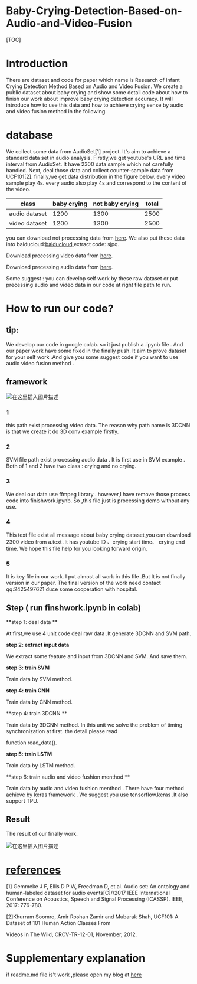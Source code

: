 # Baby-Crying-Detection-Based-on-Audio-and-Video-Fusion



[TOC]



# Introduction

 There are  dataset and code for paper which name is Research of Infant Crying Detection Method Based on Audio and Video Fusion. We create a public dataset about baby crying and  show some detail  code about how to finish our work about improve baby crying detection accuracy. It will introduce how to use this data and how to achieve crying sense by audio and video fusion  method in the following.





#  database 

We collect some data from AudioSet[1] project. It's aim to achieve a  standard data set in audio analysis. Firstly,we get youtube's URL and time interval from  AudioSet. It have 2300  data  sample  which not carefully handled. Next, deal those data and collect counter-sample data from UCF101[2]. finally,we get data distribution in the figure below. every video sample play  4s. every audio  also play 4s and  correspond to the content of the video.

| class         | baby crying | not baby crying | total |
| ------------- | ----------- | --------------- | ----- |
| audio dataset | 1200        | 1300            | 2500  |
| video dataset | 1200        | 1300            | 2500  |

you can download not processing data from  [here](https://drive.google.com/drive/folders/1DtA4jHovhmXTTyxqgjBVBKHSed9-whgT). We also  put these data into baiducloud:[baiducloud](https://pan.baidu.com/s/15TMa9GjYcWiUQJZDUQkB7A),extract code: sjpq.

  Download precessing  video data from [here](https://drive.google.com/drive/folders/1Bl-f6wEj_j5QbNH8t6aFX5EJ5cyYCIwe?usp=sharing).

 Download precessing  audio data from [here](https://drive.google.com/drive/folders/1Bl-f6wEj_j5QbNH8t6aFX5EJ5cyYCIwe?usp=sharing).

Some suggest  :  you can develop  self work by these raw dataset  or put precessing audio and video data in our code at right file path to run.



#  How to run our code?

## tip:

We develop our code in google colab. so it just  publish a .ipynb file . And our paper  work have some fixed  in the finally push. It aim to prove dataset for your self work .And give you some suggest code if you want to use audio video fusion method .

 ## framework 

![在这里插入图片描述](https://img-blog.csdnimg.cn/20200504173936373.png?x-oss-process=image/watermark,type_ZmFuZ3poZW5naGVpdGk,shadow_10,text_aHR0cHM6Ly9ibG9nLmNzZG4ubmV0L2xpdXBlbmcxOTk3MDExOQ==,size_16,color_FFFFFF,t_70)

###  1 

 this path exist processing video data. The reason why  path  name is 3DCNN is that we create it do 3D conv example firstly.

###  2

SVM file path exist processing audio data . It is first use in SVM example . Both of 1 and 2 have two class : crying and no crying.

###  3 

 We deal our data  use ffmpeg  library . however,I have remove those process code into finishwork.ipynb. So ,this file just is processing demo  without any use.

###  4 

  This text file exist all message about baby crying dataset,you can download 2300 video from a.text .It has youtube ID 、crying start time、 crying end time.  We hope this file help for you looking forward origin.

###  5 

It is key file  in our work. I put almost all work in this file .But  It is not finally version in our paper.  The final version of the work need contact qq:2425497621 duce some  cooperation with hospital.

##  Step ( run finshwork.ipynb in colab)



**step 1: deal data ** 

At first,we use  4 unit  code  deal  raw  data .It generate  3DCNN and SVM path.

**step 2: extract  input data** 

 We extract some feature and input from 3DCNN and SVM. And save them.

**step 3:  train SVM** 

 Train data by SVM  method.

**step 4:  train CNN** 

 Train data by CNN method.

**step 4:  train 3DCNN ** 

 Train data by 3DCNN method. In this unit we solve the problem of timing synchronization  at first. the detail please read 

function read_data().



**step 5:  train LSTM** 

 Train data by LSTM method.

**step 6:  train audio and video fushion menthod ** 

 Train data by audio and video fushion menthod . There have four  method achieve by keras framework . We suggest you use tensorflow.keras .It also support TPU. 



##   Result

The result of our finally work.

![在这里插入图片描述](https://img-blog.csdnimg.cn/2020050417400116.png?x-oss-process=image/watermark,type_ZmFuZ3poZW5naGVpdGk,shadow_10,text_aHR0cHM6Ly9ibG9nLmNzZG4ubmV0L2xpdXBlbmcxOTk3MDExOQ==,size_16,color_FFFFFF,t_70)



# [references](https://blog.csdn.net/liupeng19970119/article/details/105920607)



[1] Gemmeke J F, Ellis D P W, Freedman D, et al. Audio set: An ontology and human-labeled dataset for audio events[C]//2017 IEEE International Conference on Acoustics, Speech and Signal Processing (ICASSP). IEEE, 2017: 776-780.

[2]Khurram Soomro, Amir Roshan Zamir and Mubarak Shah, UCF101: A Dataset of 101 Human Action Classes From 

Videos in The Wild, CRCV-TR-12-01, November, 2012.



#  Supplementary explanation

if readme.md file is't work ,please open my blog  at [here](https://blog.csdn.net/liupeng19970119/article/details/105920607)